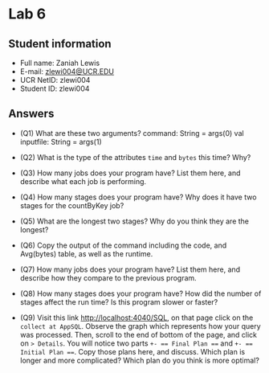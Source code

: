 # Lab 6

## Student information

* Full name: Zaniah Lewis
* E-mail: zlewi004@UCR.EDU
* UCR NetID: zlewi004
* Student ID: zlewi004

## Answers

* (Q1) What are these two arguments?
    command: String = args(0)
    val inputfile: String = args(1)

* (Q2) What is the type of the attributes `time` and `bytes` this time? Why?


* (Q3) How many jobs does your program have? List them here, and describe what each job is performing.


* (Q4) How many stages does your program have? Why does it have two stages for the countByKey job?


* (Q5) What are the longest two stages? Why do you think they are the longest?


* (Q6) Copy the output of the command including the code, and Avg(bytes) table, as well as the runtime.


* (Q7) How many jobs does your program have? List them here, and describe how they compare to the previous program.



* (Q8) How many stages does your program have? How did the number of stages affect the run time? Is this program slower or faster?


* (Q9) Visit this link [http://localhost:4040/SQL](http://localhost:4040/SQL), on that page click on the `collect at AppSQL`. Observe the graph which represents how your query was processed. Then, scroll to the end of bottom of the page, and click on `> Details`. You will notice two parts `+- == Final Plan ==` and `+- == Initial Plan ==`. Copy those plans here, and discuss. Which plan is longer and more complicated? Which plan do you think is more optimal?

